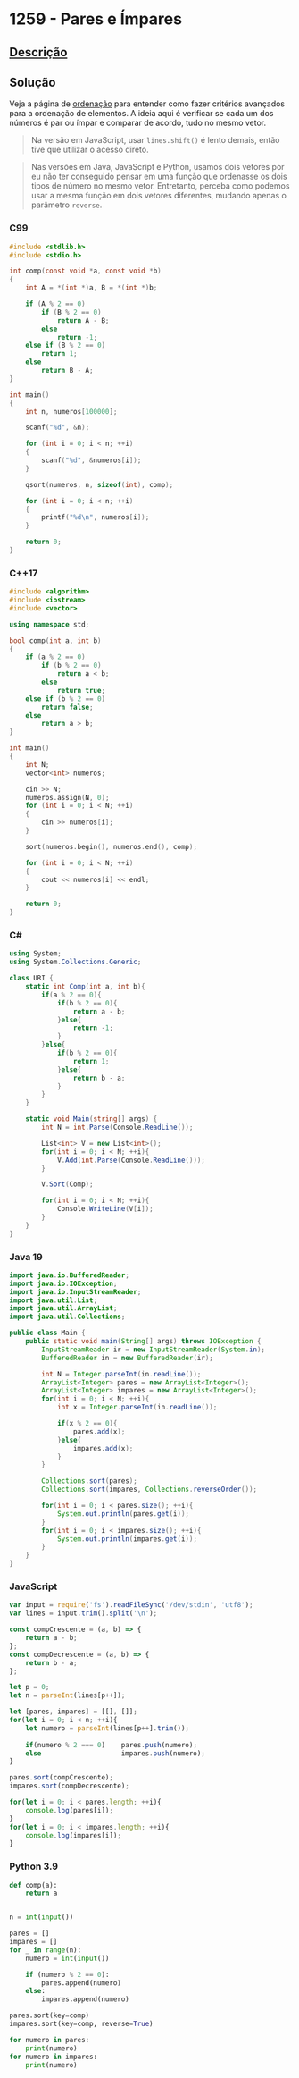 # 1259 - Pares e Ímpares

## [Descrição](https://www.beecrowd.com.br/judge/pt/problems/view/1259)

## Solução

Veja a página de [ordenação](../../../base-teorica/estruturas-e-bibliotecas/ordenacao/README.md#customização-de-critérios) para entender como fazer critérios avançados para a ordenação de elementos. A ideia aqui é verificar se cada um dos números é par ou ímpar e comparar de acordo, tudo no mesmo vetor.

> Na versão em JavaScript, usar `lines.shift()` é lento demais, então tive que utilizar o acesso direto.

> Nas versões em Java, JavaScript e Python, usamos dois vetores por eu não ter conseguido pensar em uma função que ordenasse os dois tipos de número no mesmo vetor. Entretanto, perceba como podemos usar a mesma função em dois vetores diferentes, mudando apenas o parâmetro `reverse`.

### C99
```c
#include <stdlib.h>
#include <stdio.h>

int comp(const void *a, const void *b)
{
    int A = *(int *)a, B = *(int *)b;

    if (A % 2 == 0)
        if (B % 2 == 0)
            return A - B;
        else
            return -1;
    else if (B % 2 == 0)
        return 1;
    else
        return B - A;
}

int main()
{
    int n, numeros[100000];

    scanf("%d", &n);

    for (int i = 0; i < n; ++i)
    {
        scanf("%d", &numeros[i]);
    }

    qsort(numeros, n, sizeof(int), comp);

    for (int i = 0; i < n; ++i)
    {
        printf("%d\n", numeros[i]);
    }

    return 0;
}
```

### C++17
```cpp
#include <algorithm>
#include <iostream>
#include <vector>

using namespace std;

bool comp(int a, int b)
{
    if (a % 2 == 0)
        if (b % 2 == 0)
            return a < b;
        else
            return true;
    else if (b % 2 == 0)
        return false;
    else
        return a > b;
}

int main()
{
    int N;
    vector<int> numeros;

    cin >> N;
    numeros.assign(N, 0);
    for (int i = 0; i < N; ++i)
    {
        cin >> numeros[i];
    }

    sort(numeros.begin(), numeros.end(), comp);

    for (int i = 0; i < N; ++i)
    {
        cout << numeros[i] << endl;
    }

    return 0;
}
```

### C#
```cs
using System;
using System.Collections.Generic;

class URI {
    static int Comp(int a, int b){
        if(a % 2 == 0){
            if(b % 2 == 0){
                return a - b;
            }else{
                return -1;
            }
        }else{
            if(b % 2 == 0){
                return 1;
            }else{
                return b - a;
            }
        }
    }

    static void Main(string[] args) {
        int N = int.Parse(Console.ReadLine());

        List<int> V = new List<int>();
        for(int i = 0; i < N; ++i){
            V.Add(int.Parse(Console.ReadLine()));
        }

        V.Sort(Comp);

        for(int i = 0; i < N; ++i){
            Console.WriteLine(V[i]);
        }
    }
}
```

### Java 19
```java
import java.io.BufferedReader;
import java.io.IOException;
import java.io.InputStreamReader;
import java.util.List;
import java.util.ArrayList;
import java.util.Collections;

public class Main {
    public static void main(String[] args) throws IOException {
        InputStreamReader ir = new InputStreamReader(System.in);
        BufferedReader in = new BufferedReader(ir);

        int N = Integer.parseInt(in.readLine());
        ArrayList<Integer> pares = new ArrayList<Integer>();
        ArrayList<Integer> impares = new ArrayList<Integer>();
        for(int i = 0; i < N; ++i){
            int x = Integer.parseInt(in.readLine());

            if(x % 2 == 0){
                pares.add(x);
            }else{
                impares.add(x);
            }
        }

        Collections.sort(pares);
        Collections.sort(impares, Collections.reverseOrder());

        for(int i = 0; i < pares.size(); ++i){
            System.out.println(pares.get(i));
        }
        for(int i = 0; i < impares.size(); ++i){
            System.out.println(impares.get(i));
        }
    }
}
```

### JavaScript
```js
var input = require('fs').readFileSync('/dev/stdin', 'utf8');
var lines = input.trim().split('\n');

const compCrescente = (a, b) => {
    return a - b;
};
const compDecrescente = (a, b) => {
    return b - a;
};

let p = 0;
let n = parseInt(lines[p++]);

let [pares, impares] = [[], []];
for(let i = 0; i < n; ++i){
    let numero = parseInt(lines[p++].trim());
    
    if(numero % 2 === 0)    pares.push(numero);
    else                    impares.push(numero);
}

pares.sort(compCrescente);
impares.sort(compDecrescente);

for(let i = 0; i < pares.length; ++i){
    console.log(pares[i]);
}
for(let i = 0; i < impares.length; ++i){
    console.log(impares[i]);
}
```

### Python 3.9
```py
def comp(a):
    return a


n = int(input())

pares = []
impares = []
for _ in range(n):
    numero = int(input())

    if (numero % 2 == 0):
        pares.append(numero)
    else:
        impares.append(numero)

pares.sort(key=comp)
impares.sort(key=comp, reverse=True)

for numero in pares:
    print(numero)
for numero in impares:
    print(numero)
```